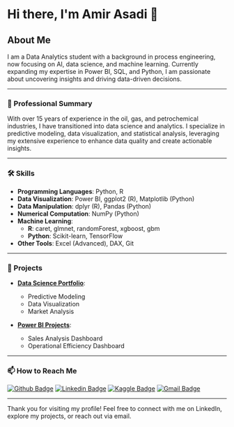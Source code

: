 # Hi there, I'm Amir Asadi 👋

## About Me

I am a Data Analytics student with a background in process engineering, now focusing on AI, data science, and machine learning. Currently expanding my expertise in Power BI, SQL, and Python, I am passionate about uncovering insights and driving data-driven decisions.

---

### 💼 Professional Summary

With over 15 years of experience in the oil, gas, and petrochemical industries, I have transitioned into data science and analytics. I specialize in predictive modeling, data visualization, and statistical analysis, leveraging my extensive experience to enhance data quality and create actionable insights.

---

### 🛠️ Skills

- **Programming Languages**: Python, R
- **Data Visualization**: Power BI, ggplot2 (R), Matplotlib (Python)
- **Data Manipulation**: dplyr (R), Pandas (Python)
- **Numerical Computation**: NumPy (Python)
- **Machine Learning**:
  - **R**: caret, glmnet, randomForest, xgboost, gbm
  - **Python**: Scikit-learn, TensorFlow
- **Other Tools**: Excel (Advanced), DAX, Git

---

### 📁 Projects

- **[Data Science Portfolio](https://github.com/actual-link-to-your-portfolio)**:
  - Predictive Modeling
  - Data Visualization
  - Market Analysis

- **[Power BI Projects](https://github.com/actual-link-to-your-powerbi-projects)**:
  - Sales Analysis Dashboard
  - Operational Efficiency Dashboard

---

### 📫 How to Reach Me

[![Github Badge](https://img.shields.io/badge/-Github-000?style=flat-square&logo=Github&logoColor=white)](https://github.com/amir-asadi-s)
[![Linkedin Badge](https://img.shields.io/badge/-LinkedIn-blue?style=flat-square&logo=Linkedin&logoColor=white)](https://www.linkedin.com/in/amir-asadi-s/)
[![Kaggle Badge](https://img.shields.io/badge/-Kaggle-gray?style=flat-square&logo=Kaggle&logoColor=white)](https://www.kaggle.com/amirasadisamani)
[![Gmail Badge](https://img.shields.io/badge/-Gmail-c14438?style=flat-square&logo=Gmail&logoColor=white)](mailto:amir.a.samani@gmail.com)

---

Thank you for visiting my profile! Feel free to connect with me on LinkedIn, explore my projects, or reach out via email.
